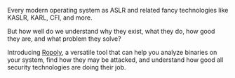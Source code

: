 Every modern operating system as ASLR and related fancy technologies
like KASLR, KARL, CFI, and more.

But how well do we understand why they exist, what they do, how good
they are, and what problem they solve?

Introducing [Ropoly](https://github.com/polyverse/ropoly), a versatile
tool that can help you analyze binaries on your system, find
how they may be attacked, and understand how good all security technologies
are doing their job.